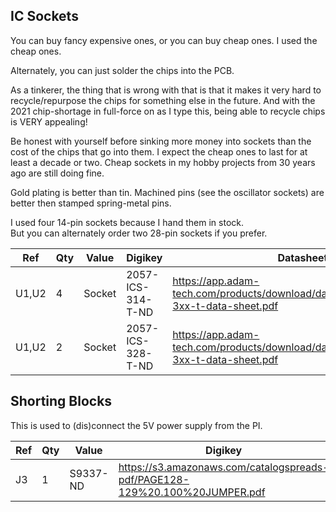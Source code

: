 
## IC Sockets

You can buy fancy expensive ones, or you can buy cheap ones.
I used the cheap ones.  

Alternately, you can just solder the chips into the PCB.

As a tinkerer, the thing that is wrong with that is that it makes it very hard to 
recycle/repurpose the chips for something else in the future.  And with the 2021
chip-shortage in full-force on as I type this, being able to recycle chips is 
VERY appealing!

Be honest with yourself before sinking more money into sockets than the cost of the chips 
that go into them.  I expect the cheap ones to last for at least a decade or two.  Cheap
sockets in my hobby projects from 30 years ago are still doing fine.

Gold plating is better than tin.  Machined pins (see the oscillator sockets) are better then
stamped spring-metal pins. 

I used four 14-pin sockets because I hand them in stock.  
But you can alternately order two 28-pin sockets if you prefer.

Ref | Qty | Value | Digikey | Datasheet | Description
----|-----|-------|---------|-----------|------------
U1,U2 | 4 | Socket | 2057-ICS-314-T-ND | https://app.adam-tech.com/products/download/data_sheet/199582/ics-3xx-t-data-sheet.pdf | DIP-14
U1,U2 | 2 | Socket | 2057-ICS-328-T-ND | https://app.adam-tech.com/products/download/data_sheet/199582/ics-3xx-t-data-sheet.pdf | DIP-28

## Shorting Blocks

This is used to (dis)connect the 5V power supply from the PI.

Ref | Qty | Value | Digikey | Datasheet | Description
----|-----|-------|---------|-----------|------------
J3 | 1 | S9337-ND | https://s3.amazonaws.com/catalogspreads-pdf/PAGE128-129%20.100%20JUMPER.pdf | Shorting Block | Shorting Jumper

